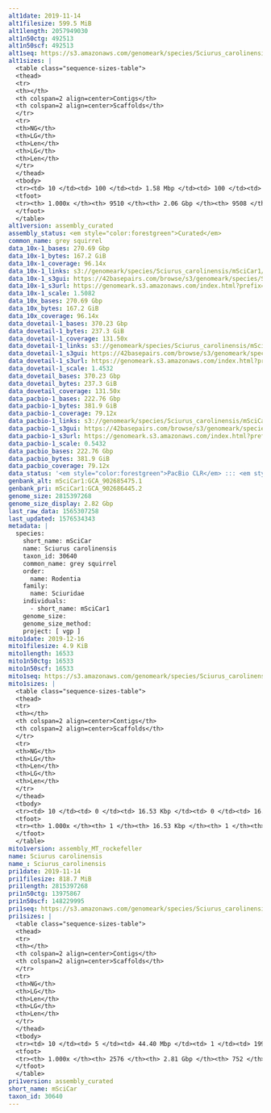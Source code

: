 ```yaml
---
alt1date: 2019-11-14
alt1filesize: 599.5 MiB
alt1length: 2057949030
alt1n50ctg: 492513
alt1n50scf: 492513
alt1seq: https://s3.amazonaws.com/genomeark/species/Sciurus_carolinensis/mSciCar1/assembly_curated/mSciCar1.alt.cur.20191114.fasta.gz
alt1sizes: |
  <table class="sequence-sizes-table">
  <thead>
  <tr>
  <th></th>
  <th colspan=2 align=center>Contigs</th>
  <th colspan=2 align=center>Scaffolds</th>
  </tr>
  <tr>
  <th>NG</th>
  <th>LG</th>
  <th>Len</th>
  <th>LG</th>
  <th>Len</th>
  </tr>
  </thead>
  <tbody>
  <tr><td> 10 </td><td> 100 </td><td> 1.58 Mbp </td><td> 100 </td><td> 1.58 Mbp </td></tr>  <tr><td> 20 </td><td> 253 </td><td> 1.15 Mbp </td><td> 253 </td><td> 1.15 Mbp </td></tr>  <tr><td> 30 </td><td> 455 </td><td> 0.88 Mbp </td><td> 455 </td><td> 0.88 Mbp </td></tr>  <tr><td> 40 </td><td> 725 </td><td> 0.66 Mbp </td><td> 725 </td><td> 0.66 Mbp </td></tr>  <tr style="background-color:#cccccc;"><td> 50 </td><td> 1081 </td><td> 492.51 Kbp </td><td> 1081 </td><td> 492.51 Kbp </td></tr>  <tr><td> 60 </td><td> 1579 </td><td> 349.54 Kbp </td><td> 1579 </td><td> 349.58 Kbp </td></tr>  <tr><td> 70 </td><td> 2328 </td><td> 218.26 Kbp </td><td> 2328 </td><td> 218.33 Kbp </td></tr>  <tr><td> 80 </td><td> 3509 </td><td> 140.64 Kbp </td><td> 3508 </td><td> 140.64 Kbp </td></tr>  <tr><td> 90 </td><td> 5377 </td><td> 85.88 Kbp </td><td> 5376 </td><td> 85.91 Kbp </td></tr>  <tr><td> 100 </td><td> 9509 </td><td> 1.04 Kbp </td><td> 9507 </td><td> 1.04 Kbp </td></tr>  </tbody>
  <tfoot>
  <tr><th> 1.000x </th><th> 9510 </th><th> 2.06 Gbp </th><th> 9508 </th><th> 2.06 Gbp </th></tr>
  </tfoot>
  </table>
alt1version: assembly_curated
assembly_status: <em style="color:forestgreen">Curated</em>
common_name: grey squirrel
data_10x-1_bases: 270.69 Gbp
data_10x-1_bytes: 167.2 GiB
data_10x-1_coverage: 96.14x
data_10x-1_links: s3://genomeark/species/Sciurus_carolinensis/mSciCar1/genomic_data/10x/<br>
data_10x-1_s3gui: https://42basepairs.com/browse/s3/genomeark/species/Sciurus_carolinensis/mSciCar1/genomic_data/10x/
data_10x-1_s3url: https://genomeark.s3.amazonaws.com/index.html?prefix=species/Sciurus_carolinensis/mSciCar1/genomic_data/10x/
data_10x-1_scale: 1.5082
data_10x_bases: 270.69 Gbp
data_10x_bytes: 167.2 GiB
data_10x_coverage: 96.14x
data_dovetail-1_bases: 370.23 Gbp
data_dovetail-1_bytes: 237.3 GiB
data_dovetail-1_coverage: 131.50x
data_dovetail-1_links: s3://genomeark/species/Sciurus_carolinensis/mSciCar1/genomic_data/dovetail/<br>
data_dovetail-1_s3gui: https://42basepairs.com/browse/s3/genomeark/species/Sciurus_carolinensis/mSciCar1/genomic_data/dovetail/
data_dovetail-1_s3url: https://genomeark.s3.amazonaws.com/index.html?prefix=species/Sciurus_carolinensis/mSciCar1/genomic_data/dovetail/
data_dovetail-1_scale: 1.4532
data_dovetail_bases: 370.23 Gbp
data_dovetail_bytes: 237.3 GiB
data_dovetail_coverage: 131.50x
data_pacbio-1_bases: 222.76 Gbp
data_pacbio-1_bytes: 381.9 GiB
data_pacbio-1_coverage: 79.12x
data_pacbio-1_links: s3://genomeark/species/Sciurus_carolinensis/mSciCar1/genomic_data/pacbio/<br>
data_pacbio-1_s3gui: https://42basepairs.com/browse/s3/genomeark/species/Sciurus_carolinensis/mSciCar1/genomic_data/pacbio/
data_pacbio-1_s3url: https://genomeark.s3.amazonaws.com/index.html?prefix=species/Sciurus_carolinensis/mSciCar1/genomic_data/pacbio/
data_pacbio-1_scale: 0.5432
data_pacbio_bases: 222.76 Gbp
data_pacbio_bytes: 381.9 GiB
data_pacbio_coverage: 79.12x
data_status: '<em style="color:forestgreen">PacBio CLR</em> ::: <em style="color:forestgreen">10x</em> ::: <em style="color:forestgreen">Dovetail</em>'
genbank_alt: mSciCar1:GCA_902685475.1
genbank_pri: mSciCar1:GCA_902686445.2
genome_size: 2815397268
genome_size_display: 2.82 Gbp
last_raw_data: 1565307258
last_updated: 1576534343
metadata: |
  species:
    short_name: mSciCar
    name: Sciurus carolinensis
    taxon_id: 30640
    common_name: grey squirrel
    order:
      name: Rodentia
    family:
      name: Sciuridae
    individuals:
      - short_name: mSciCar1
    genome_size:
    genome_size_method:
    project: [ vgp ]
mito1date: 2019-12-16
mito1filesize: 4.9 KiB
mito1length: 16533
mito1n50ctg: 16533
mito1n50scf: 16533
mito1seq: https://s3.amazonaws.com/genomeark/species/Sciurus_carolinensis/mSciCar1/assembly_MT_rockefeller/mSciCar1.MT.20191216.fasta.gz
mito1sizes: |
  <table class="sequence-sizes-table">
  <thead>
  <tr>
  <th></th>
  <th colspan=2 align=center>Contigs</th>
  <th colspan=2 align=center>Scaffolds</th>
  </tr>
  <tr>
  <th>NG</th>
  <th>LG</th>
  <th>Len</th>
  <th>LG</th>
  <th>Len</th>
  </tr>
  </thead>
  <tbody>
  <tr><td> 10 </td><td> 0 </td><td> 16.53 Kbp </td><td> 0 </td><td> 16.53 Kbp </td></tr>  <tr><td> 20 </td><td> 0 </td><td> 16.53 Kbp </td><td> 0 </td><td> 16.53 Kbp </td></tr>  <tr><td> 30 </td><td> 0 </td><td> 16.53 Kbp </td><td> 0 </td><td> 16.53 Kbp </td></tr>  <tr><td> 40 </td><td> 0 </td><td> 16.53 Kbp </td><td> 0 </td><td> 16.53 Kbp </td></tr>  <tr style="background-color:#cccccc;"><td> 50 </td><td> 0 </td><td style="background-color:#ff8888;"> 16.53 Kbp </td><td> 0 </td><td style="background-color:#ff8888;"> 16.53 Kbp </td></tr>  <tr><td> 60 </td><td> 0 </td><td> 16.53 Kbp </td><td> 0 </td><td> 16.53 Kbp </td></tr>  <tr><td> 70 </td><td> 0 </td><td> 16.53 Kbp </td><td> 0 </td><td> 16.53 Kbp </td></tr>  <tr><td> 80 </td><td> 0 </td><td> 16.53 Kbp </td><td> 0 </td><td> 16.53 Kbp </td></tr>  <tr><td> 90 </td><td> 0 </td><td> 16.53 Kbp </td><td> 0 </td><td> 16.53 Kbp </td></tr>  <tr><td> 100 </td><td> 0 </td><td> 16.53 Kbp </td><td> 0 </td><td> 16.53 Kbp </td></tr>  </tbody>
  <tfoot>
  <tr><th> 1.000x </th><th> 1 </th><th> 16.53 Kbp </th><th> 1 </th><th> 16.53 Kbp </th></tr>
  </tfoot>
  </table>
mito1version: assembly_MT_rockefeller
name: Sciurus carolinensis
name_: Sciurus_carolinensis
pri1date: 2019-11-14
pri1filesize: 818.7 MiB
pri1length: 2815397268
pri1n50ctg: 13975867
pri1n50scf: 148229995
pri1seq: https://s3.amazonaws.com/genomeark/species/Sciurus_carolinensis/mSciCar1/assembly_curated/mSciCar1.pri.cur.20191114.fasta.gz
pri1sizes: |
  <table class="sequence-sizes-table">
  <thead>
  <tr>
  <th></th>
  <th colspan=2 align=center>Contigs</th>
  <th colspan=2 align=center>Scaffolds</th>
  </tr>
  <tr>
  <th>NG</th>
  <th>LG</th>
  <th>Len</th>
  <th>LG</th>
  <th>Len</th>
  </tr>
  </thead>
  <tbody>
  <tr><td> 10 </td><td> 5 </td><td> 44.40 Mbp </td><td> 1 </td><td> 199.83 Mbp </td></tr>  <tr><td> 20 </td><td> 12 </td><td> 35.14 Mbp </td><td> 2 </td><td> 183.55 Mbp </td></tr>  <tr><td> 30 </td><td> 22 </td><td> 25.19 Mbp </td><td> 4 </td><td> 175.91 Mbp </td></tr>  <tr><td> 40 </td><td> 34 </td><td> 20.21 Mbp </td><td> 6 </td><td> 154.99 Mbp </td></tr>  <tr style="background-color:#cccccc;"><td> 50 </td><td> 51 </td><td style="background-color:#88ff88;"> 13.98 Mbp </td><td> 7 </td><td style="background-color:#88ff88;"> 148.23 Mbp </td></tr>  <tr><td> 60 </td><td> 74 </td><td> 10.81 Mbp </td><td> 9 </td><td> 140.98 Mbp </td></tr>  <tr><td> 70 </td><td> 106 </td><td> 6.73 Mbp </td><td> 12 </td><td> 118.65 Mbp </td></tr>  <tr><td> 80 </td><td> 170 </td><td> 2.83 Mbp </td><td> 14 </td><td> 88.65 Mbp </td></tr>  <tr><td> 90 </td><td> 423 </td><td> 479.98 Kbp </td><td> 19 </td><td> 30.99 Mbp </td></tr>  <tr><td> 100 </td><td> 2575 </td><td> 3.80 Kbp </td><td> 751 </td><td> 10.39 Kbp </td></tr>  </tbody>
  <tfoot>
  <tr><th> 1.000x </th><th> 2576 </th><th> 2.81 Gbp </th><th> 752 </th><th> 2.82 Gbp </th></tr>
  </tfoot>
  </table>
pri1version: assembly_curated
short_name: mSciCar
taxon_id: 30640
---
```

